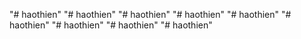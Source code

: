 "# haothien" 
"# haothien" 
"# haothien" 
"# haothien" 
"# haothien" 
"# haothien" 
"# haothien" 
"# haothien" 
"# haothien" 
